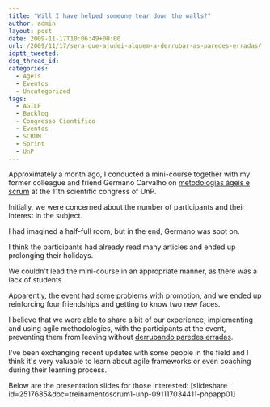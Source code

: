 ```yaml
---
title: "Will I have helped someone tear down the walls?"
author: admin
layout: post
date: 2009-11-17T10:06:49+00:00
url: /2009/11/17/sera-que-ajudei-alguem-a-derrubar-as-paredes-erradas/
idptt_tweeted: 
dsq_thread_id: 
categories:
  - Ageis
  - Eventos
  - Uncategorized
tags:
  - AGILE
  - Backlog
  - Congresso Cientifico
  - Eventos
  - SCRUM
  - Sprint
  - UnP
---
```


Approximately a month ago, I conducted a mini-course together with my former colleague and friend Germano Carvalho on <a title="Congresso Cientifico" href="/?p=49" target="_self">metodologias ágeis e scrum</a> at the 11th scientific congress of UnP.

Initially, we were concerned about the number of participants and their interest in the subject.

I had imagined a half-full room, but in the end, Germano was spot on.

I think the participants had already read many articles and ended up prolonging their holidays.

We couldn't lead the mini-course in an appropriate manner, as there was a lack of students.

Apparently, the event had some problems with promotion, and we ended up reinforcing four friendships and getting to know two new faces.

I believe that we were able to share a bit of our experience, implementing and using agile methodologies, with the participants at the event, preventing them from leaving without <a title="Fragmental" href="http://blog.fragmental.com.br/2009/11/14/derrubaram-as-paredes-erradas/" target="_blank">derrubando paredes erradas</a>.

I've been exchanging recent updates with some people in the field and I think it's very valuable to learn about agile frameworks or even coaching during their learning process.

Below are the presentation slides for those interested: [slideshare id=2517685&doc=treinamentoscrum1-unp-091117034411-phpapp01]